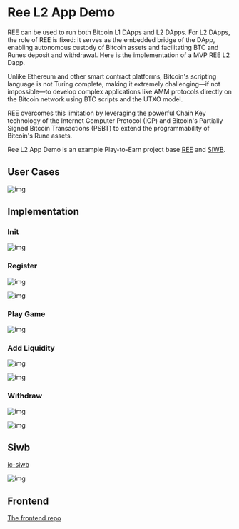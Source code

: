 # Ree L2 App Demo

REE can be used to run both Bitcoin L1 DApps and L2 DApps. For L2 DApps, the role of REE is fixed: it serves as the embedded bridge of the DApp, enabling autonomous custody of Bitcoin assets and facilitating BTC and Runes deposit and withdrawal. Here is the implementation of a MVP REE L2 Dapp.

Unlike Ethereum and other smart contract platforms, Bitcoin's scripting language is not Turing complete, making it extremely challenging—if not impossible—to develop complex applications like AMM protocols directly on the Bitcoin network using BTC scripts and the UTXO model.

REE overcomes this limitation by leveraging the powerful Chain Key technology of the Internet Computer Protocol (ICP) and Bitcoin's Partially Signed Bitcoin Transactions (PSBT) to extend the programmability of Bitcoin's Rune assets.

Ree L2 App Demo is an example Play-to-Earn project base [REE](https://www.omnity.network/ree) and [SIWB](https://github.com/AstroxNetwork/ic-siwb).

## User Cases

![img](./images/user_cases.jpg)

## Implementation

### Init

![img](./images/init.jpg)

### Register

![img](./images/register.jpg)

![img](./images/register_psbt.jpg)

### Play Game

![img](./images/play_game.jpg)

### Add Liquidity

![img](./images/add_liquidity.jpg)

![img](./images/add_lq_psbt.jpg)

### Withdraw

![img](./images/withdraw.jpg)

![img]()

## Siwb

[ic-siwb](https://github.com/AstroxNetwork/ic-siwb)

![img](./images/get_delegation.jpg)

## Frontend

[The frontend repo](https://github.com/octopus-network/ree-game-demo/tree/main/ree-cookie-frontend)
